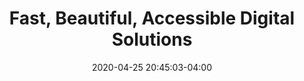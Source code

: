 ---
title: "Fast, Beautiful, Accessible Digital Solutions"
description: "Fast, Beautiful, Accessible Digital Solutions, carefully curated to meet your business needs."
date: 2020-04-25 20:45:03-04:00
draft: false
---